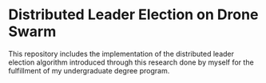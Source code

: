 # Distributed Leader Election on Drone Swarm

This repository includes the implementation of the distributed leader election algorithm introduced through this research done by myself for the fulfillment of my undergraduate degree program.

